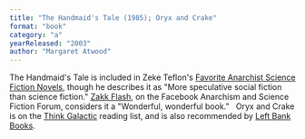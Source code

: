 ```yaml
---
title: "The Handmaid's Tale (1985); Oryx and Crake"
format: "book"
category: "a"
yearReleased: "2003"
author: "Margaret Atwood"
---
```

The Handmaid's Tale is included in Zeke Teflon's <a href="http://seesharppress.wordpress.com/2013/10/24/anarchist-science-fiction-favorite-novels/"> Favorite Anarchist Science Fiction Novels</a>, though he describes it as "More  speculative social fiction than science fiction." <a href="https://www.facebook.com/groups/anarchismandsciencefiction/">Zakk Flash</a>,  on the Facebook Anarchism and Science Fiction Forum, considers it a "Wonderful,  wonderful book."
 
Oryx and Crake  is on the <a href="http://thinkgalactic.org/reading-lists/by-author/">Think  Galactic</a> reading list, and is also recommended by <a href="http://www.leftbankbooks.com/sp.php#sf">Left Bank Books</a>.